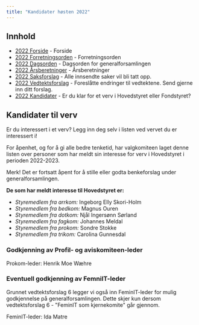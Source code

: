 ```yaml
---
title: "Kandidater høsten 2022"
---
```


## Innhold  
* [2022 Forside](/generalforsamlingen/genfors2022h)   - Forside
* [2022 Forretningsorden](/generalforsamlingen/genfors2022h/forretningsorden) - Forretningsorden
* [2022 Dagsorden](/generalforsamlingen/genfors2022h/dagsorden) - Dagsorden for generalforsamlingen
* [2022 Årsberetninger](/generalforsamlingen/genfors2022h/aarsberetninger) - Årsberetninger
* [2022 Saksforslag](/generalforsamlingen/genfors2022h/saksforslag) - Alle innsendte saker vil bli tatt opp.
* [2022 Vedtektsforslag](/generalforsamlingen/genfors2022h/vedtekstforslag) - Foreslåtte endringer til vedtektene. Send gjerne inn ditt forslag.
* [2022 Kandidater](/generalforsamlingen/genfors2022h/valg) - Er du klar for et verv i Hovedstyret eller Fondstyret? 

## Kandidater til verv  
Er du interessert i et verv? Legg inn deg selv i listen ved vervet du er interessert i!

For åpenhet, og for å gi alle bedre tenketid, har valgkomiteen laget denne listen over personer som har meldt sin interesse for verv i Hovedstyret i perioden 2022-2023. 

Merk! Det er fortsatt åpent for å stille eller godta benkeforslag under generalforsamlingen.  

**De som har meldt interesse til Hovedstyret er:**

* *Styremedlem fra arrkom:*  Ingeborg Elly Skori-Holm
* *Styremedlem fra bedkom:*  Magnus Ouren
* *Styremedlem fra dotkom:*  Njål Ingersønn Sørland
* *Styremedlem fra fagkom:*  Johannes Meldal
* *Styremedlem fra prokom:*  Sondre Stokke
* *Styremedlem fra trikom:*  Carolina Gunnesdal

### Godkjenning av Profil- og aviskomiteen-leder

Prokom-leder: Henrik Moe Wæhre  

### Eventuell godkjenning av FemniIT-leder
Grunnet vedtektsforslag 6 legger vi også inn FeminIT-leder for mulig godkjennelse på generalforsamlingen. Dette skjer kun dersom vedtektsforslag 6 - "FeminIT som kjernekomite" går gjennom.

FeminIT-leder: Ida Matre
